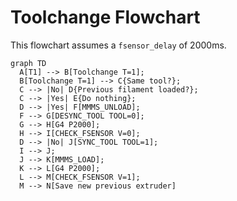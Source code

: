 # Toolchange Flowchart

This flowchart assumes a `fsensor_delay` of 2000ms.

``` mermaid
graph TD
  A[T1] --> B[Toolchange T=1];
  B[Toolchange T=1] --> C{Same tool?};
  C --> |No| D{Previous filament loaded?};
  C --> |Yes| E{Do nothing};
  D --> |Yes| F[MMMS_UNLOAD];
  F --> G[DESYNC_TOOL TOOL=0];
  G --> H[G4 P2000];
  H --> I[CHECK_FSENSOR V=0];
  D --> |No| J[SYNC_TOOL TOOL=1];
  I --> J;
  J --> K[MMMS_LOAD];
  K --> L[G4 P2000];
  L --> M[CHECK_FSENSOR V=1];
  M --> N[Save new previous extruder]
```